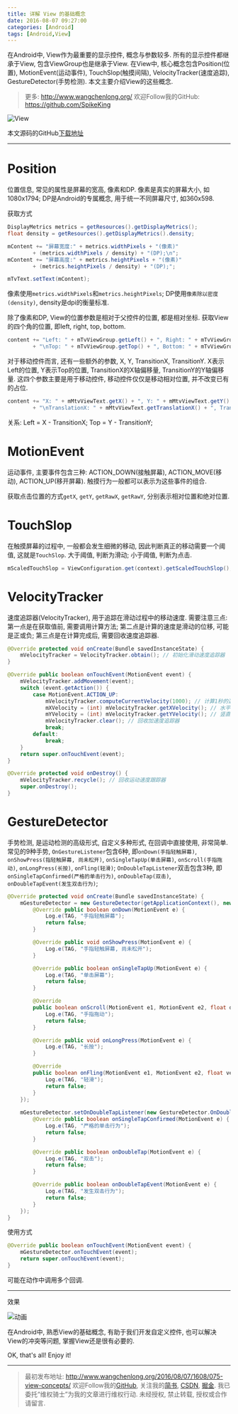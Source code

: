 ```yaml
---
title: 详解 View 的基础概念
date: 2016-08-07 09:27:00
categories: [Android]
tags: [Android,View]
---
```


在Android中, View作为最重要的显示控件, 概念与参数较多. 所有的显示控件都继承于View, 包含ViewGroup也是继承于View. 在View中, 核心概念包含Position(位置), MotionEvent(运动事件), TouchSlop(触摸间隔), VelocityTracker(速度追踪), GestureDetector(手势检测). 本文主要介绍View的这些概念.

<!-- more -->
> 更多: http://www.wangchenlong.org/
> 欢迎Follow我的GitHub: https://github.com/SpikeKing

![View](075-view-concepts/view-logo.png)

本文源码的GitHub[下载地址](https://github.com/SpikeKing/ViewDemo)

---

# Position

位置信息, 常见的属性是屏幕的宽高, 像素和DP. 像素是真实的屏幕大小, 如1080x1794; DP是Android的专属概念, 用于统一不同屏幕尺寸, 如360x598.

获取方式

``` java
DisplayMetrics metrics = getResources().getDisplayMetrics();
float density = getResources().getDisplayMetrics().density;

mContent += "屏幕宽度:" + metrics.widthPixels + "(像素)"
        + (metrics.widthPixels / density) + "(DP);\n";
mContent += "屏幕高度:" + metrics.heightPixels + "(像素)"
        + (metrics.heightPixels / density) + "(DP);";

mTvText.setText(mContent);
```

像素使用``metrics.widthPixels``和``metrics.heightPixels``; DP使用``像素除以密度(density)``, density是dpi的衡量标准.

除了像素和DP, View的位置参数是相对于父控件的位置, 都是相对坐标. 获取View的四个角的位置, 即left, right, top, bottom.

``` java
content += "Left: " + mTvViewGroup.getLeft() + ", Right: " + mTvViewGroup.getRight()
        + "\nTop: " + mTvViewGroup.getTop() + ", Bottom: " + mTvViewGroup.getBottom()
```

对于移动控件而言, 还有一些额外的参数, X, Y, TransitionX, TransitionY. X表示Left的位置, Y表示Top的位置, TransitionX的X轴偏移量, TransitionY的Y轴偏移量. 这四个参数主要是用于移动控件, 移动控件仅仅是移动相对位置, 并不改变已有的占位.

``` java
content += "X: " + mMtvViewText.getX() + ", Y: " + mMtvViewText.getY()
        + "\nTranslationX: " + mMtvViewText.getTranslationX() + ", TranslationY: " + mMtvViewText.getTranslationY();
```

关系: Left = X - TransitionX; Top = Y - TransitionY;

# MotionEvent

运动事件, 主要事件包含三种: ACTION_DOWN(接触屏幕), ACTION_MOVE(移动), ACTION_UP(移开屏幕). 触摸行为一般都可以表示为这些事件的组合.

获取点击位置的方式``getX``, ``getY``, ``getRawX``, ``getRawY``, 分别表示相对位置和绝对位置.

# TouchSlop

在触摸屏幕的过程中, 一般都会发生细微的移动, 因此判断真正的移动需要一个阈值, 这就是``TouchSlop``. 大于阈值, 判断为滑动; 小于阈值, 判断为点击.

``` java
mScaledTouchSlop = ViewConfiguration.get(context).getScaledTouchSlop(); // 用户滑动的最小像素
```

# VelocityTracker

速度追踪器(VelocityTracker), 用于追踪在滑动过程中的移动速度. 需要注意三点: 第一点是在获取值前, 需要调用计算方法; 第二点是计算的速度是滑动的位移, 可能是正或负; 第三点是在计算完成后, 需要回收速度追踪器.

``` java
@Override protected void onCreate(Bundle savedInstanceState) {
	mVelocityTracker = VelocityTracker.obtain(); // 初始化滑动速度追踪器
}

@Override public boolean onTouchEvent(MotionEvent event) {
    mVelocityTracker.addMovement(event);
    switch (event.getAction()) {
        case MotionEvent.ACTION_UP:
            mVelocityTracker.computeCurrentVelocity(1000); // 计算1秒的速度
            mXVelocity = (int) mVelocityTracker.getXVelocity(); // 水平位移
            mYVelocity = (int) mVelocityTracker.getYVelocity(); // 竖直位移
            mVelocityTracker.clear(); // 回收加速度追踪器
            break;
        default:
            break;
    }
    return super.onTouchEvent(event);
}

@Override protected void onDestroy() {
    mVelocityTracker.recycle(); // 回收运动速度跟踪器
    super.onDestroy();
}
```

# GestureDetector

手势检测, 是运动检测的高级形式, 自定义多种形式, 在回调中直接使用, 非常简单. 常见的9种手势, ``OnGestureListener``包含6种, 即``onDown(手指轻触屏幕)``, ``onShowPress(指轻触屏幕, 尚未松开)``, ``onSingleTapUp(单击屏幕)``, ``onScroll(手指拖动)``, ``onLongPress(长按)``, ``onFling(轻滑)``; ``OnDoubleTapListener``双击包含3种, 即``onSingleTapConfirmed(严格的单击行为)``, ``onDoubleTap(双击)``, ``onDoubleTapEvent(发生双击行为)``;

``` java
@Override protected void onCreate(Bundle savedInstanceState) {
    mGestureDetector = new GestureDetector(getApplicationContext(), new GestureDetector.OnGestureListener() {
        @Override public boolean onDown(MotionEvent e) {
            Log.e(TAG, "手指轻触屏幕");
            return false;
        }

        @Override public void onShowPress(MotionEvent e) {
            Log.e(TAG, "手指轻触屏幕, 尚未松开");
        }

        @Override public boolean onSingleTapUp(MotionEvent e) {
            Log.e(TAG, "单击屏幕");
            return false;
        }

        @Override
        public boolean onScroll(MotionEvent e1, MotionEvent e2, float distanceX, float distanceY) {
            Log.e(TAG, "手指拖动");
            return false;
        }

        @Override public void onLongPress(MotionEvent e) {
            Log.e(TAG, "长按");
        }

        @Override
        public boolean onFling(MotionEvent e1, MotionEvent e2, float velocityX, float velocityY) {
            Log.e(TAG, "轻滑");
            return false;
        }
    });
    
    mGestureDetector.setOnDoubleTapListener(new GestureDetector.OnDoubleTapListener() {
        @Override public boolean onSingleTapConfirmed(MotionEvent e) {
            Log.e(TAG, "严格的单击行为");
            return false;
        }

        @Override public boolean onDoubleTap(MotionEvent e) {
            Log.e(TAG, "双击");
            return false;
        }

        @Override public boolean onDoubleTapEvent(MotionEvent e) {
            Log.e(TAG, "发生双击行为");
            return false;
        }
    });
}
```

使用方式

``` java
@Override public boolean onTouchEvent(MotionEvent event) {
    mGestureDetector.onTouchEvent(event);
    return super.onTouchEvent(event);
}
```

可能在动作中调用多个回调.

---

效果

![动画](075-view-concepts/view-demo.gif)

在Android中, 熟悉View的基础概念, 有助于我们开发自定义控件, 也可以解决View的冲突等问题, 掌握View还是很有必要的.

OK, that's all! Enjoy it!

---

> 最初发布地址: 
> http://www.wangchenlong.org/2016/08/07/1608/075-view-concepts/
> 欢迎Follow我的[GitHub](https://github.com/SpikeKing), 关注我的[简书](http://www.jianshu.com/users/e2b4dd6d3eb4/latest_articles), [CSDN](http://blog.csdn.net/caroline_wendy), [掘金](http://gold.xitu.io/#/user/56de98c2f3609a005442ec58). 
> 我已委托“维权骑士”为我的文章进行维权行动. 未经授权, 禁止转载, 授权或合作请留言.

